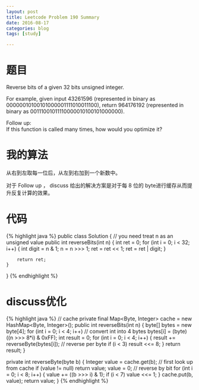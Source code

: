 ```yaml
---
layout: post
title: Leetcode Problem 190 Summary
date: 2016-08-17
categories: blog
tags: [study]

---
```


# 题目

Reverse bits of a given 32 bits unsigned integer.

For example, given input 43261596 (represented in binary as 00000010100101000001111010011100), return 964176192 (represented in binary as 00111001011110000010100101000000).

Follow up:  
If this function is called many times, how would you optimize it?

# 我的算法

从右到左取每一位后，从左到右加到一个新数中。

对于 Follow up ， discuss 给出的解决方案是对于每 8 位的 byte进行缓存从而提升反复计算的效果。

# 代码

{% highlight java %}
public class Solution {
    // you need treat n as an unsigned value
    public int reverseBits(int n) {
        int ret = 0;
        for (int i = 0; i < 32; i++) {
            int digit = n & 1;
            n = n >>> 1;
            ret = ret << 1;
            ret = ret | digit;
        }
        
        return ret;
    }
}
{% endhighlight %}

# discuss优化

{% highlight java %}
// cache
private final Map<Byte, Integer> cache = new HashMap<Byte, Integer>();
public int reverseBits(int n) {
    byte[] bytes = new byte[4];
    for (int i = 0; i < 4; i++) // convert int into 4 bytes
        bytes[i] = (byte)((n >>> 8*i) & 0xFF);
    int result = 0;
    for (int i = 0; i < 4; i++) {
        result += reverseByte(bytes[i]); // reverse per byte
        if (i < 3)
            result <<= 8;
    }
    return result;
}

private int reverseByte(byte b) {
    Integer value = cache.get(b); // first look up from cache
    if (value != null)
        return value;
    value = 0;
    // reverse by bit
    for (int i = 0; i < 8; i++) {
        value += ((b >>> i) & 1);
        if (i < 7)
            value <<= 1;
    }
    cache.put(b, value);
    return value;
}
{% endhighlight %}